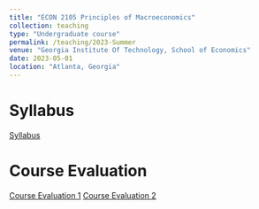 ```yaml
---
title: "ECON 2105 Principles of Macroeconomics"
collection: teaching
type: "Undergraduate course"
permalink: /teaching/2023-Summer
venue: "Georgia Institute Of Technology, School of Economics"
date: 2023-05-01
location: "Atlanta, Georgia"
---
```


Syllabus
======
[Syllabus](/files/ECON_2105_Summer_Syllabus.pdf)

Course Evaluation
======
[Course Evaluation 1](/files/Hritan_2023_Summer_ECON_2105_Prin_of_Macroeconomics_SF1.pdf)
[Course Evaluation 2](/files/Hritan_2023_Summer_ECON_2105_Prin_of_Macroeconomics_NP1.pdf)
